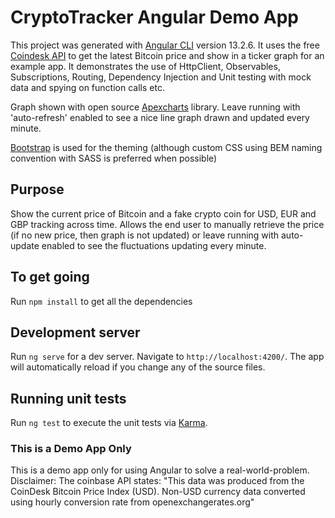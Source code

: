 # CryptoTracker Angular Demo App

This project was generated with [Angular CLI](https://github.com/angular/angular-cli) version 13.2.6. It uses the free [Coindesk API](https://api.coindesk.com/v1/bpi/currentprice.json) to get the latest Bitcoin price and show in a ticker graph for an example app. It demonstrates the use of HttpClient, Observables, Subscriptions, Routing, Dependency Injection and Unit testing with mock data and spying on function calls etc.
 
Graph shown with open source [Apexcharts]( https://apexcharts.com/angular-chart-demos/) library. Leave running with 'auto-refresh' enabled to see a nice line graph drawn and updated every minute.

[Bootstrap](https://getbootstrap.com/) is used for the theming (although custom CSS using BEM naming convention with SASS is preferred when possible)

## Purpose

Show the current price of Bitcoin and a fake crypto coin for USD, EUR and GBP tracking across time. Allows the end user to manually retrieve the price (if no new price, then graph is not updated) or leave running with auto-update enabled to see the fluctuations updating every minute.

## To get going

Run `npm install` to get all the dependencies

## Development server

Run `ng serve` for a dev server. Navigate to `http://localhost:4200/`. The app will automatically reload if you change any of the source files.

## Running unit tests

Run `ng test` to execute the unit tests via [Karma](https://karma-runner.github.io).

### This is a Demo App Only

This is a demo app only for using Angular to solve a real-world-problem. Disclaimer: The coinbase API states: "This data was produced from the CoinDesk Bitcoin Price Index (USD). Non-USD currency data converted using hourly conversion rate from openexchangerates.org"
